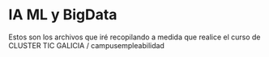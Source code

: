# IA ML y BigData

Estos son los archivos que iré recopilando a medida que realice el curso de CLUSTER TIC GALICIA / campusempleabilidad